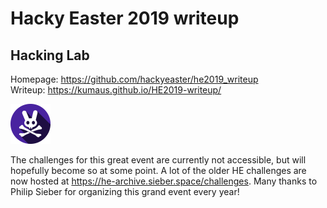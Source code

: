 # Hacky Easter 2019 writeup
## Hacking Lab

Homepage: https://github.com/hackyeaster/he2019_writeup  \
Writeup: https://kumaus.github.io/HE2019-writeup/

![Deadly Rabbit](/logo.png)

The challenges for this great event are currently not accessible, but will hopefully
become so at some point. A lot of the older HE challenges are now hosted at
https://he-archive.sieber.space/challenges.
Many thanks to Philip Sieber for organizing this grand event every year!

